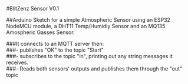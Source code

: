 #BlitZenz Sensor V0.1

##Arduino Sketch for a simple Atmospheric Sensor using an ESP32 NodeMCU module, a DHT11 Temp/Humidiy Sensor and an MQ135 Amospheric Gasses Sensor.  

###It connects to an MQTT server then:   
###- publishes "OK" to the topic "Start"   
###- subscribes to the topic "in", printing out any string messages it receives.   
###- Reads both sensors' outputs and publishes them through the "out" topic
